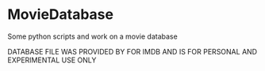 # MovieDatabase
Some python scripts and work on a movie database

DATABASE FILE WAS PROVIDED BY FOR IMDB AND IS FOR PERSONAL AND EXPERIMENTAL USE ONLY
